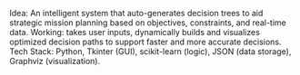 Idea: An intelligent system that auto-generates decision trees to aid strategic mission planning based on objectives, constraints, and real-time data.
Working: takes user inputs, dynamically builds and visualizes optimized decision paths to support faster and more accurate decisions.
Tech Stack: Python, Tkinter (GUI), scikit-learn (logic), JSON (data storage), Graphviz (visualization).
